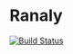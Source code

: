 # Ranaly
[![Build Status](https://travis-ci.org/luin/node_ranaly.png?branch=master)](https://travis-ci.org/luin/node_ranaly)
